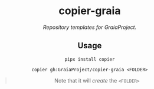 <div align="center">

# copier-graia

_Repository templates for GraiaProject._

## Usage

`pipx install copier`

`copier gh:GraiaProject/copier-graia <FOLDER>`

> Note that it will *create* the `<FOLDER>`